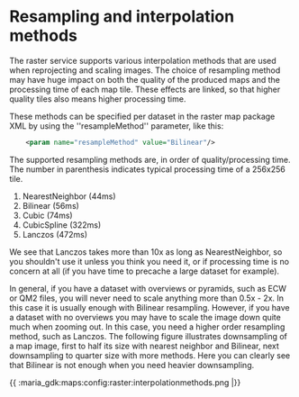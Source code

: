 # Resampling and interpolation methods

The raster service supports various interpolation methods that are used when reprojecting and scaling images. The choice of resampling method may have huge impact on both the quality of the produced maps and the processing time of each map tile. These effects are linked, so that higher quality tiles also means higher processing time. 

These methods can be specified per dataset in the raster map package XML by using the ''resampleMethod'' parameter, like this:

```xml
	<param name="resampleMethod" value="Bilinear"/>
```

The supported resampling methods are, in order of quality/processing time. The number in parenthesis indicates typical processing time of a 256x256 tile.

 1.  NearestNeighbor (44ms)
 2.  Bilinear (56ms)
 3.  Cubic (74ms)
 4.  CubicSpline (322ms)
 5.  Lanczos (472ms)

We see that Lanczos takes more than 10x as long as NearestNeighbor, so you shouldn't use it unless you think you need it, or if processing time is no concern at all (if you have time to precache a large dataset for example).

In general, if you have a dataset with overviews or pyramids, such as ECW or QM2 files, you will never need to scale anything more than 0.5x - 2x. In this case it is usually enough with Bilinear resampling. However, if you have a dataset with no overviews you may have to scale the image down quite much when zooming out. In this case, you need a higher order resampling method, such as Lanczos. The following figure illustrates downsampling of a map image, first to half its size with nearest neighbor and Bilinear, next downsampling to quarter size with more methods. Here you can clearly see that Bilinear is not enough when you need heavier downsampling.

{{ :maria_gdk:maps:config:raster:interpolationmethods.png |}}
